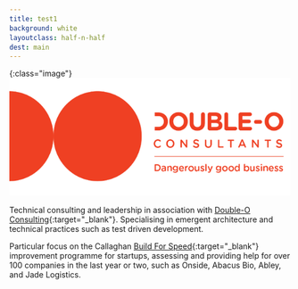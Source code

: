 ```yaml
---
title: test1
background: white
layoutclass: half-n-half
dest: main
---
```

{:class="image"}
![Double0](../assets/images/double0.png)  

Technical consulting and leadership in association with [Double-O Consulting](http://doubleo.nz){:target="_blank"}. Specialising in emergent architecture and technical practices such as test driven development.

Particular focus on the Callaghan [Build For Speed](https://www.callaghaninnovation.govt.nz/innovation-skills/build-speed){:target="_blank"} improvement programme for startups, assessing and providing help for over 100 companies in the last year or two, such as Onside, Abacus Bio, Abley, and Jade Logistics. 